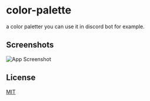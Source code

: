 
# color-palette

a color paletter you can use it in discord bot for example.

## Screenshots

![App Screenshot](https://cdn.discordapp.com/attachments/865911706910720030/915576220186443826/Screenshot_2021-12-01_15-12-31.png)


## License

[MIT](https://choosealicense.com/licenses/mit/)

